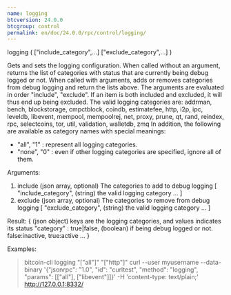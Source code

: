 ```yaml
---
name: logging
btcversion: 24.0.0
btcgroup: control
permalink: en/doc/24.0.0/rpc/control/logging/
---
```


logging ( ["include_category",...] ["exclude_category",...] )

Gets and sets the logging configuration.
When called without an argument, returns the list of categories with status that are currently being debug logged or not.
When called with arguments, adds or removes categories from debug logging and return the lists above.
The arguments are evaluated in order "include", "exclude".
If an item is both included and excluded, it will thus end up being excluded.
The valid logging categories are: addrman, bench, blockstorage, cmpctblock, coindb, estimatefee, http, i2p, ipc, leveldb, libevent, mempool, mempoolrej, net, proxy, prune, qt, rand, reindex, rpc, selectcoins, tor, util, validation, walletdb, zmq
In addition, the following are available as category names with special meanings:
  - "all",  "1" : represent all logging categories.
  - "none", "0" : even if other logging categories are specified, ignore all of them.

Arguments:
1. include                    (json array, optional) The categories to add to debug logging
     [
       "include_category",    (string) the valid logging category
       ...
     ]
2. exclude                    (json array, optional) The categories to remove from debug logging
     [
       "exclude_category",    (string) the valid logging category
       ...
     ]

Result:
{                             (json object) keys are the logging categories, and values indicates its status
  "category" : true|false,    (boolean) if being debug logged or not. false:inactive, true:active
  ...
}

Examples:
> bitcoin-cli logging "[\"all\"]" "[\"http\"]"
> curl --user myusername --data-binary '{"jsonrpc": "1.0", "id": "curltest", "method": "logging", "params": [["all"], ["libevent"]]}' -H 'content-type: text/plain;' http://127.0.0.1:8332/


